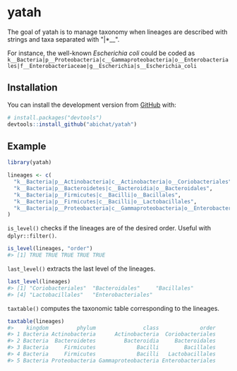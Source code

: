 
<!-- README.md is generated from README.Rmd. Please edit that file -->

# yatah

<!-- badges: start -->

<!-- badges: end -->

The goal of yatah is to manage taxonomy when lineages are described with
strings and taxa separated with "|\*\_\_".

For instance, the well-known *Escherichia coli* could be coded as
`k__Bacteria|p__Proteobacteria|c__Gammaproteobacteria|o__Enterobacteriales|f__Enterobacteriaceae|g__Escherichia|s__Escherichia_coli`

## Installation

<!-- You can install the released version of yatah from [CRAN](https://CRAN.R-project.org) with: -->

<!-- ``` r -->

<!-- install.packages("yatah") -->

<!-- ``` -->

<!-- And the development version from [GitHub](https://github.com/) with: -->

You can install the development version from
[GitHub](https://github.com/) with:

``` r
# install.packages("devtools")
devtools::install_github("abichat/yatah")
```

## Example

``` r
library(yatah)
```

``` r
lineages <- c(
  "k__Bacteria|p__Actinobacteria|c__Actinobacteria|o__Coriobacteriales",
  "k__Bacteria|p__Bacteroidetes|c__Bacteroidia|o__Bacteroidales",
  "k__Bacteria|p__Firmicutes|c__Bacilli|o__Bacillales",
  "k__Bacteria|p__Firmicutes|c__Bacilli|o__Lactobacillales",
  "k__Bacteria|p__Proteobacteria|c__Gammaproteobacteria|o__Enterobacteriales"
)
```

`is_level()` checks if the lineages are of the desired order. Useful
with `dplyr::filter()`.

``` r
is_level(lineages, "order")
#> [1] TRUE TRUE TRUE TRUE TRUE
```

`last_level()` extracts the last level of the lineages.

``` r
last_level(lineages)
#> [1] "Coriobacteriales"  "Bacteroidales"     "Bacillales"       
#> [4] "Lactobacillales"   "Enterobacteriales"
```

`taxtable()` computes the taxonomic table corresponding to the lineages.

``` r
taxtable(lineages)
#>    kingdom         phylum               class             order
#> 1 Bacteria Actinobacteria      Actinobacteria  Coriobacteriales
#> 2 Bacteria  Bacteroidetes         Bacteroidia     Bacteroidales
#> 3 Bacteria     Firmicutes             Bacilli        Bacillales
#> 4 Bacteria     Firmicutes             Bacilli   Lactobacillales
#> 5 Bacteria Proteobacteria Gammaproteobacteria Enterobacteriales
```
